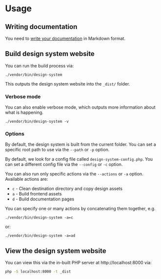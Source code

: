 # Usage

## Writing documentation

You need to [write your documentation](writing-documentation.md) in Markdown format. 

## Build design system website

You can run the build process via:

```
./vendor/bin/design-system
```

This outputs the design system website into the `_dist/` folder.

### Verbose mode

You can also enable verbose mode, which outputs more information about what is happening.

```
./vendor/bin/design-system -v
```

### Options

By default, the design system is built from the current folder. You can set a specific root path 
to use via the `--path` or `-p` option.

By default, we look for a config file called `design-system-config.php`. You can set a different config file 
via the `--config` or `-c` option.

You can also run only specific actions via the `--actions` or `-a` option. Available actions are:
* `c` - Clean destination directory and copy design assets 
* `a` - Build frontend assets
* `d` - Build documentation pages

You can specify one or many actions by concatenating them together, e.g.

```
./vendor/bin/design-system -a=c
```

or:

```
./vendor/bin/design-system -a=ad
```

## View the design system website
You can view this via the in-built PHP server at http://localhost:8000 via:

```bash
php -S localhost:8000 -t _dist
```

